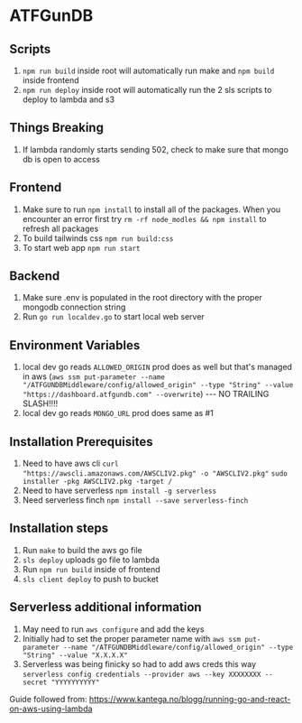 # ATFGunDB

## Scripts
1. `npm run build` inside root will automatically run make and `npm build` inside frontend
2. `npm run deploy` inside root will automatically run the 2 sls scripts to deploy to lambda and s3

## Things Breaking
1. If lambda randomly starts sending 502, check to make sure that mongo db is open to access

## Frontend 
1. Make sure to run `npm install` to install all of the packages.  When you encounter an error first try `rm -rf node_modles && npm install` to refresh all packages
2. To build tailwinds css `npm run build:css`
3. To start web app `npm run start`

## Backend
1. Make sure .env is populated in the root directory with the proper mongodb connection string
2. Run `go run localdev.go` to start local web server

## Environment Variables
1. local dev go reads `ALLOWED_ORIGIN` prod does as well but that's managed in aws (`aws ssm put-parameter --name "/ATFGUNDBMiddleware/config/allowed_origin" --type "String" --value "https://dashboard.atfgundb.com" --overwrite`) --- NO TRAILING SLASH!!!!
2. local dev go reads `MONGO_URL` prod does same as #1

## Installation Prerequisites
1. Need to have aws cli
    `curl "https://awscli.amazonaws.com/AWSCLIV2.pkg" -o "AWSCLIV2.pkg"`
    `sudo installer -pkg AWSCLIV2.pkg -target /`
2. Need to have serverless
    `npm install -g serverless`
3. Need serverless finch
    `npm install --save serverless-finch`

## Installation steps
1. Run `make` to build the aws go file
2. `sls deploy` uploads go file to lambda
3. Run `npm run build` inside of frontend 
4. `sls client deploy` to push to bucket

## Serverless additional information
1. May need to run `aws configure` and add the keys
2. Initially had to set the proper parameter name with `aws ssm put-parameter --name "/ATFGUNDBMiddleware/config/allowed_origin" --type "String" --value "X.X.X.X"`
3. Serverless was being finicky so had to add aws creds this way `serverless config credentials --provider aws --key XXXXXXXX --secret "YYYYYYYYYY"`

Guide followed from: https://www.kantega.no/blogg/running-go-and-react-on-aws-using-lambda